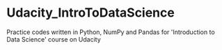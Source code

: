 # Udacity_IntroToDataScience
Practice codes written in Python, NumPy and Pandas for 'Introduction to Data Science' course on Udacity
